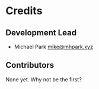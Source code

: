 # Credits

## Development Lead

* Michael Park <mike@mhpark.xyz>

## Contributors

None yet. Why not be the first?
